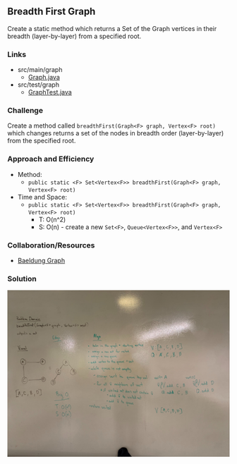 ## Breadth First Graph
Create a static method which returns a Set of the Graph vertices in their breadth (layer-by-layer) from a specified root.

### Links
* src/main/graph
  * [Graph.java](../code401challenges/src/main/java/graph/Graph.java)
* src/test/graph
  * [GraphTest.java](../code401challenges/src/main/java/graph/GraphTest.java)

### Challenge
Create a  method called `breadthFirst(Graph<F> graph, Vertex<F> root)` which changes returns a set of the nodes in breadth order (layer-by-layer) from the specified root.

### Approach and Efficiency
* Method:
  * `public static <F> Set<Vertex<F>> breadthFirst(Graph<F> graph, Vertex<F> root)`
* Time and Space:
  * `public static <F> Set<Vertex<F>> breadthFirst(Graph<F> graph, Vertex<F> root)`
    * T: O(n^2)
    * S: O(n) - create a new `Set<F>`, `Queue<Vertex<F>>`, and `Vertex<F>`

### Collaboration/Resources
* [Baeldung Graph](https://www.baeldung.com/java-graphs)

### Solution
![breadth first graph](../assets/bfg.jpg)